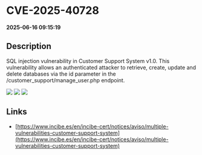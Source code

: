 # CVE-2025-40728

**2025-06-16 09:15:19**

## Description
SQL injection vulnerability in Customer Support System v1.0. This vulnerability allows an authenticated attacker to retrieve, create, update and delete databases via the id parameter in the /customer_support/manage_user.php endpoint.

![](https://img.shields.io/static/v1?label=Score&message=8.7&color=red)
![](https://img.shields.io/static/v1?label=Severity&message=HIGH&color=red)
![](https://img.shields.io/static/v1?label=CWE&message=SQL&color=green)

## Links
- [https://www.incibe.es/en/incibe-cert/notices/aviso/multiple-vulnerabilities-customer-support-system](https://www.incibe.es/en/incibe-cert/notices/aviso/multiple-vulnerabilities-customer-support-system)
